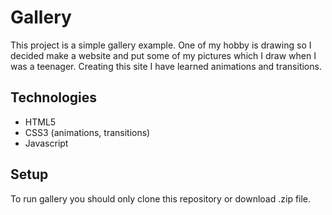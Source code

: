 # Gallery

This project is a simple gallery example. One of my hobby is drawing so I decided make a website and put some of my pictures which I draw when I was a teenager. 
Creating this site I have learned animations and transitions.

## Technologies
* HTML5
* CSS3 (animations, transitions)
* Javascript

## Setup
To run gallery you should only clone this repository or download .zip file.
